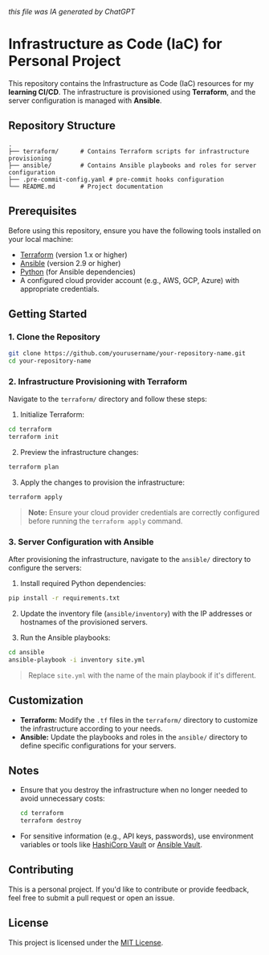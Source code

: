 *this file was IA generated by ChatGPT*

# Infrastructure as Code (IaC) for Personal Project

This repository contains the Infrastructure as Code (IaC) resources for my **learning CI/CD**. The infrastructure is provisioned using **Terraform**, and the server configuration is managed with **Ansible**.

## Repository Structure

```
.
├── terraform/      # Contains Terraform scripts for infrastructure provisioning
├── ansible/        # Contains Ansible playbooks and roles for server configuration
├── .pre-commit-config.yaml # pre-commit hooks configuration
└── README.md       # Project documentation
```

## Prerequisites

Before using this repository, ensure you have the following tools installed on your local machine:

- [Terraform](https://www.terraform.io/) (version 1.x or higher)
- [Ansible](https://www.ansible.com/) (version 2.9 or higher)
- [Python](https://www.python.org/) (for Ansible dependencies)
- A configured cloud provider account (e.g., AWS, GCP, Azure) with appropriate credentials.

## Getting Started

### 1. Clone the Repository

```bash
git clone https://github.com/yourusername/your-repository-name.git
cd your-repository-name
```

### 2. Infrastructure Provisioning with Terraform

Navigate to the `terraform/` directory and follow these steps:

1. Initialize Terraform:
  
  ```bash
  cd terraform
  terraform init
  ```
  
2. Preview the infrastructure changes:
  
  ```bash
  terraform plan
  ```
  
3. Apply the changes to provision the infrastructure:
  
  ```bash
  terraform apply
  ```
  
  > **Note:** Ensure your cloud provider credentials are correctly configured before running the `terraform apply` command.
  

### 3. Server Configuration with Ansible

After provisioning the infrastructure, navigate to the `ansible/` directory to configure the servers:

1. Install required Python dependencies:
  
  ```bash
  pip install -r requirements.txt
  ```
  
2. Update the inventory file (`ansible/inventory`) with the IP addresses or hostnames of the provisioned servers.
  
3. Run the Ansible playbooks:
  
  ```bash
  cd ansible
  ansible-playbook -i inventory site.yml
  ```
  
  > Replace `site.yml` with the name of the main playbook if it's different.
  

## Customization

- **Terraform:** Modify the `.tf` files in the `terraform/` directory to customize the infrastructure according to your needs.
- **Ansible:** Update the playbooks and roles in the `ansible/` directory to define specific configurations for your servers.

## Notes

- Ensure that you destroy the infrastructure when no longer needed to avoid unnecessary costs:
  
  ```bash
  cd terraform
  terraform destroy
  ```
  
- For sensitive information (e.g., API keys, passwords), use environment variables or tools like [HashiCorp Vault](https://www.vaultproject.io/) or [Ansible Vault](https://docs.ansible.com/ansible/latest/user_guide/vault.html).
  

## Contributing

This is a personal project. If you'd like to contribute or provide feedback, feel free to submit a pull request or open an issue.

## License

This project is licensed under the [MIT License](LICENSE).